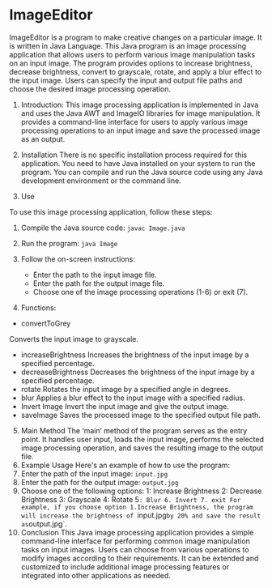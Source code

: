 # ImageEditor
ImageEditor is a program to make creative changes on a particular image. It is written in Java Language.
This Java program is an image processing application that allows users to perform various image manipulation tasks on an input image. The program provides options to increase brightness, decrease brightness, convert to grayscale, rotate, and apply a blur effect to the input image. Users can specify the input and output file paths and choose the desired image processing operation.
 1. Introduction: 
This image processing application is implemented in Java and uses the Java AWT and ImageIO libraries for image manipulation. It provides a command-line interface for users to apply various image processing operations to an input image and save the processed image as an output.
	
 2. Installation 
There is no specific installation process required for this application. You need to have Java installed on your system to run the program. You can compile and run the Java source code using any Java development environment or the command line.

3. Use

To use this image processing application, follow these steps:

1. Compile the Java source code: `javac Image.java`
2. Run the program: `java Image`
3. Follow the on-screen instructions:
   - Enter the path to the input image file.
   - Enter the path for the output image file.
   - Choose one of the image processing operations (1-6) or exit (7).

 4. Functions:

-	convertToGrey

Converts the input image to grayscale.

-	increaseBrightness
Increases the brightness of the input image by a specified percentage.
-	decreaseBrightness
Decreases the brightness of the input image by a specified percentage.
-	rotate
Rotates the input image by a specified angle in degrees.
-	blur
Applies a blur effect to the input image with a specified radius.
-	Invert Image
Invert  the input image and give the output image.
-	saveImage
Saves the processed image to the specified output file path.
5. Main Method
The ‘main’ method of the program serves as the entry point. It handles user input, loads the input image, performs the selected image processing operation, and saves the resulting image to the output file.
6. Example Usage 
Here's an example of how to use the program:
1. Enter the path of the input image: `input.jpg`
2. Enter the path for the output image: `output.jpg`
3. Choose one of the following options:
   1: Increase Brightness
   2: Decrease Brightness
   3: Grayscale
   4: Rotate
   5`: Blur
   6. Invert
   7. exit
For example, if you choose option 1.Increase Brightness, the program will increase the brightness of `input.jpg` by 20% and save the result as `output.jpg`.
7. Conclusion
This Java image processing application provides a simple command-line interface for performing common image manipulation tasks on input images. Users can choose from various operations to modify images according to their requirements. It can be extended and customized to include additional image processing features or integrated into other applications as needed.


